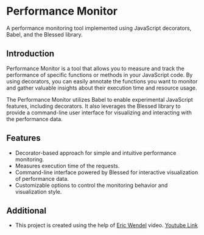 # Performance Monitor

A performance monitoring tool implemented using JavaScript decorators, Babel, and the Blessed library.

## Introduction

Performance Monitor is a tool that allows you to measure and track the performance of specific functions or methods in your JavaScript code. By using decorators, you can easily annotate the functions you want to monitor and gather valuable insights about their execution time and resource usage.

The Performance Monitor utilizes Babel to enable experimental JavaScript features, including decorators. It also leverages the Blessed library to provide a command-line user interface for visualizing and interacting with the performance data.

## Features

- Decorator-based approach for simple and intuitive performance monitoring.
- Measures execution time of the requests.
- Command-line interface powered by Blessed for interactive visualization of performance data.
- Customizable options to control the monitoring behavior and visualization style.


## Additional
 - This project is created using the help of [Eric Wendel](https://github.com/ErickWendel) video. [Youtube Link](https://www.youtube.com/watch?v=CS03W_YSdJc&list=PLqFwRPueWb5fl_-rJ_6WdgCn9P87A7WNq&index=9)
